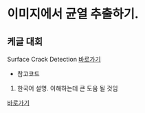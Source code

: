 # 이미지에서 균열 추출하기.

## 케글 대회
   Surface Crack Detection [바로가기](https://www.kaggle.com/datasets/arunrk7/surface-crack-detection)

* 참고코드
1. 한국어 설명. 이해하는데 큰 도움 될 것임

[바로가기](https://www.kaggle.com/code/formeforu/team-4-cnn-for-concrete-crack-image)
